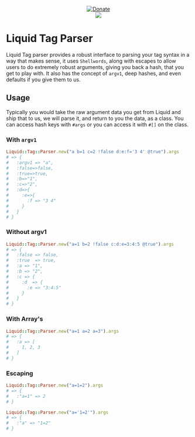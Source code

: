 <p align=center>
  <a href=https://goo.gl/BhrgjW>
    <img src=https://envygeeks.io/badges/paypal-large_1.png alt=Donate>
  </a>
  <br>
  <a href=https://travis-ci.org/envygeeks/liquid-tag-parser>
    <img src="https://travis-ci.org/envygeeks/liquid-tag-parser.svg?branch=master">
  </a>
</div>

# Liquid Tag Parser

Liquid Tag parser provides a robust interface to parsing your tag syntax in a way that makes sense, it uses `Shellwords`, along with escapes to allow users to do extremely robust arguments, giving you back a hash, that you get to play with.  It also has the concept of `argv1`, deep hashes, and even defaults if you give them to us.

## Usage

Typically you would take the raw argument data you get from Liquid and ship that to us, we will parse it, and return to you the data, as a class.  You can access hash keys with `#args` or you can access it with `#[]` on the class.

### With `argv1`

```ruby
Liquid::Tag::Parser.new("a b=1 c=2 !false d:e:f='3 4' @true").args
# => {
#   :argv1 => "a",
#   :false=>false,
#   :true=>true,
#   :b=>"1",
#   :c=>"2",
#   :d=>{
#     :e=>{
#       :f => "3 4"
#     }
#   }
# }
```

### Without argv1

```ruby
Liquid::Tag::Parser.new("a=1 b=2 !false c:d:e=3:4:5 @true").args
# => {
#   :false => false,
#   :true  => true,
#   :a => "1",
#   :b => "2",
#   :c => {
#     :d  => {
#       :e => "3:4:5"
#     }
#   }
# }
```

### With Array's

```ruby
Liquid::Tag::Parser.new("a=1 a=2 a=3").args
# => {
#   :a => [
#     1, 2, 3
#   ]
# }
```

### Escaping

```ruby
Liquid::Tag::Parser.new("a=1=2").args
# => {
#   :"a=1" => 2
# }
```

```ruby
Liquid::Tag::Parser.new("a='1=2'").args
# => {
#   :"a" => "1=2"
# }
```
